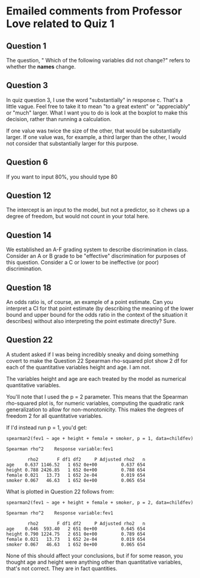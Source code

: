 # Emailed comments from Professor Love related to Quiz 1

## Question 1

The question, " Which of the following variables did not change?" refers to whether the **names** change.

## Question 3

In quiz question 3, I use the word "substantially" in response c. That's a little vague. Feel free to take it to mean "to a great extent" or "appreciably" or "much" larger. What I want you to do is look at the boxplot to make this decision, rather than running a calculation. 

If one value was twice the size of the other, that would be substantially larger. If one value was, for example, a third larger than the other, I would not consider that substantially larger for this purpose.

## Question 6

If you want to input 80%, you should type 80

## Question 12

The intercept is an input to the model, but not a predictor, so it chews up a degree of freedom, but would not count in your total here.

## Question 14

We established an A-F grading system to describe discrimination in class. Consider an A or B grade to be "effective" discrimination for purposes of this question. Consider a C or lower to be ineffective (or poor) discrimination.

## Question 18

An odds ratio is, of course, an example of a point estimate. Can you interpret a CI for that point estimate (by describing the meaning of the lower bound and upper bound for the odds ratio in the context of the situation it describes) without also interpreting the point estimate directly? Sure.

## Question 22

A student asked if I was being incredibly sneaky and doing something covert to make the Question 22 Spearman rho-squared plot show 2 df for each of the quantitative variables height and age. I am not.

The variables height and age are each treated by the model as numerical quantitative variables. 

You'll note that I used the p = 2 parameter. This means that the Spearman rho-squared plot is, for numeric variables, computing the quadratic rank generalization to allow for non-monotonicity. This makes the degrees of freedom 2 for all quantitative variables. 

If I'd instead run p = 1, you'd get:

```
spearman2(fev1 ~ age + height + female + smoker, p = 1, data=childfev)

Spearman rho^2    Response variable:fev1

        rho2       F df1 df2     P Adjusted rho2   n
age    0.637 1146.52   1 652 0e+00         0.637 654
height 0.788 2426.85   1 652 0e+00         0.788 654
female 0.021   13.73   1 652 2e-04         0.019 654
smoker 0.067   46.63   1 652 0e+00         0.065 654
```

What is plotted in Question 22 follows from:

```
spearman2(fev1 ~ age + height + female + smoker, p = 2, data=childfev)

Spearman rho^2    Response variable:fev1

        rho2       F df1 df2     P Adjusted rho2   n
age    0.646  593.40   2 651 0e+00         0.645 654
height 0.790 1224.75   2 651 0e+00         0.789 654
female 0.021   13.73   1 652 2e-04         0.019 654
smoker 0.067   46.63   1 652 0e+00         0.065 654
```

None of this should affect your conclusions, but if for some reason, you thought age and height were anything other than quantitative variables, that's not correct. They are in fact quantities.
